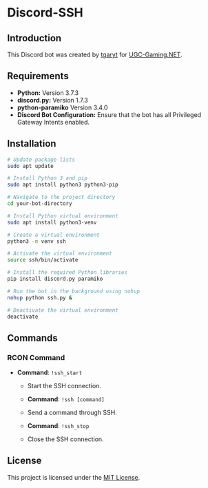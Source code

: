 # Discord-SSH

## Introduction
This Discord bot was created by [tgaryt](https://ugc-gaming.net/index.php?members/ryt.3/) for [UGC-Gaming.NET](https://ugc-gaming.net).

## Requirements

- **Python:** Version 3.7.3
- **discord.py:** Version 1.7.3
- **python-paramiko** Version 3.4.0
- **Discord Bot Configuration:** Ensure that the bot has all Privileged Gateway Intents enabled.

## Installation

```bash
# Update package lists
sudo apt update

# Install Python 3 and pip
sudo apt install python3 python3-pip

# Navigate to the project directory
cd your-bot-directory

# Install Python virtual environment
sudo apt install python3-venv

# Create a virtual environment
python3 -m venv ssh

# Activate the virtual environment
source ssh/bin/activate

# Install the required Python libraries
pip install discord.py paramiko

# Run the bot in the background using nohup
nohup python ssh.py &

# Deactivate the virtual environment
deactivate
```
## Commands

### RCON Command
- **Command**: `!ssh_start`
  - Start the SSH connection.
 
  - **Command**: `!ssh [command]`
  - Send a command through SSH.
 
  - **Command**: `!ssh_stop`
  - Close the SSH connection.

## License
This project is licensed under the [MIT License](LICENSE.txt).
